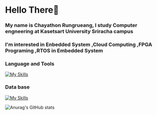 # Hello There👋

### My name is Chayathon Rungrueang, I study Computer engneering at Kasetsart University Sriracha campus
### I'm interested in **Enbedded System** ,**Cloud Computing** ,**FPGA Programing** ,**RTOS in Embedded System**

### **Language and Tools**
[![My Skills](https://skillicons.dev/icons?i=c,cpp,js,html,css,java,docker,kubernetes,postman,arduino,linux,azure)](https://skillicons.dev)
### **Data base**
[![My Skills](https://skillicons.dev/icons?i=mongodb,mysql)](https://skillicons.dev)


![Anurag's GitHub stats](https://github-readme-stats.vercel.app/api?username=ThirdChyr&show_icons=true&theme=dark)
